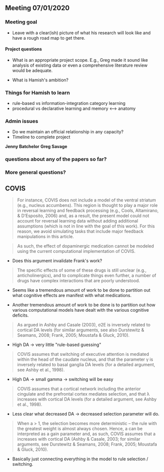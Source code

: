 ## Meeting 07/01/2020

### Meeting goal
- Leave with a clear(ish) picture of what his research will
  look like and have a rough road map to get there.
   
#### Project questions
- What is an appropriate project scope. E.g., Greg made it
  sound like analysis of existing data or even a
  comprehensive literature review would be adequate.

- What is Hamish's ambition?

### Things for Hamish to learn
- rule-based vs information-integration category learning
- procedural vs declarative learning and memory <--> anatomy

### Admin issues
- Do we maintain an official relationship in any capacity?
- Timeline to complete project

**Jenny Batchelor**
**Greg Savage**

### questions about any of the papers so far?


### More general questions?


## COVIS
> For instance, COVIS does not include a model of the
> ventral striatum (e.g., nucleus accumbens). This region is
> thought to play a major role in reversal learning and
> feedback processing (e.g., Cools, Altamirano, &
> DʼEsposito, 2006) and, as a result, the present model
> could not account for reversal learning data without
> adding additional assumptions (which is not in line with
> the goal of this work). For this reason, we avoid
> simulating tasks that include major feedback manipulations
> in this article.


> As such, the effect of dopaminergic medication cannot be
> modeled using the current computational implementation of
> COVIS.

- Does this argument invalidate Frank's work?


> The specific effects of some of these drugs is still
> unclear (e.g., anticholinergics), and to complicate things
> even further, a number of drugs have complex interactions
> that are poorly understood.

- Seems like a tremendous amount of work to be done to
  partition out what cognitive effects are manifest with
  what medications.

- Another tremendous amount of work to be done is to
  partition out how various computational models have dealt
  with the various cognitive deficits.

> As argued in Ashby and Casale (2003), σ2E is inversely
> related to cortical DA levels (for similar arguments, see
> also Durstewitz & Seamans, 2008; Frank, 2005; Moustafa &
> Gluck, 2010).

- High DA -> very little "rule-based guessing"

> COVIS assumes that switching of executive attention is
> mediated within the head of the caudate nucleus, and that
> the parameter γ is inversely related to basal ganglia DA
> levels (for a detailed argument, see Ashby et al., 1998).

- High DA -> small gamma -> switching will be easy

>  COVIS assumes that a cortical network including the
>  anterior cingulate and the prefrontal cortex mediates
>  selection, and that λ increases with cortical DA levels
>  (for a detailed argument, see Ashby et al., 1998).

- Less clear what decreased DA -> decreased selection
  parameter will do.
  
> When a > 1, the selection becomes more deterministic – the
> rule with the greatest weight is almost always chosen.
> Hence, a can be interpreted as a gain parameter and, as
> such, COVIS assumes that a increases with cortical DA
> (Ashby & Casale, 2003; for similar arguments, see
> Durstewitz & Seamans, 2008; Frank, 2005; Moustafa & Gluck,
> 2010).

- Basically just connecting everything in the model to rule
  selection / switching.

